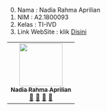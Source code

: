 0. Nama  : Nadia Rahma Aprilian
1. NIM   : A2.1800093
2. Kelas : TI-IVD
3. Link WebSite  : klik [Disini](https://a21800093.000webhostapp.com)

<!-- ALL-CONTRIBUTORS-LIST:START - Do not remove or modify this section -->
<!-- prettier-ignore-start -->
<!-- markdownlint-disable -->
<table>
  <tr>
    <td align="center"><a href="#"><img src="https://avatars3.githubusercontent.com/u/63028503?s=460&v=4" width="100px;" alt=""/><br /><sub><b>Nadia Rahma Aprilian</b></sub></a><br /><a href="#" title="Link Repo">🔗</a> <a href="#" title="Documentation">📖</a> <a href="#" title="Profile">👀</a> <a href="#" title="Talks">📢</a></td>
